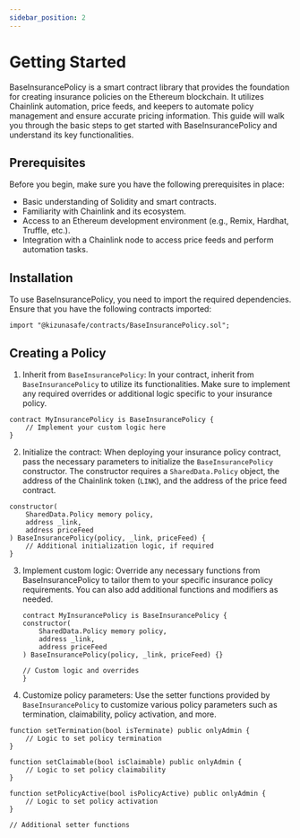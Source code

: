 ```yaml
---
sidebar_position: 2
---
```


# Getting Started

BaseInsurancePolicy is a smart contract library that provides the foundation for creating insurance policies on the Ethereum blockchain. It utilizes Chainlink automation, price feeds, and keepers to automate policy management and ensure accurate pricing information. This guide will walk you through the basic steps to get started with BaseInsurancePolicy and understand its key functionalities.

## Prerequisites

Before you begin, make sure you have the following prerequisites in place:

- Basic understanding of Solidity and smart contracts.
- Familiarity with Chainlink and its ecosystem.
- Access to an Ethereum development environment (e.g., Remix, Hardhat, Truffle, etc.).
- Integration with a Chainlink node to access price feeds and perform automation tasks.

## Installation

To use BaseInsurancePolicy, you need to import the required dependencies. Ensure that you have the following contracts imported:

```solidity
import "@kizunasafe/contracts/BaseInsurancePolicy.sol";
```

## Creating a Policy

1. Inherit from `BaseInsurancePolicy`: In your contract, inherit from `BaseInsurancePolicy` to utilize its functionalities. Make sure to implement any required overrides or additional logic specific to your insurance policy.

```solidity
contract MyInsurancePolicy is BaseInsurancePolicy {
    // Implement your custom logic here
}
```

2. Initialize the contract: When deploying your insurance policy contract, pass the necessary parameters to initialize the `BaseInsurancePolicy` constructor. The constructor requires a `SharedData.Policy` object, the address of the Chainlink token (`LINK`), and the address of the price feed contract.

```solidity
constructor(
    SharedData.Policy memory policy,
    address _link,
    address priceFeed
) BaseInsurancePolicy(policy, _link, priceFeed) {
    // Additional initialization logic, if required
}
```

3. Implement custom logic: Override any necessary functions from BaseInsurancePolicy to tailor them to your specific insurance policy requirements. You can also add additional functions and modifiers as needed.

   ```solidity
   contract MyInsurancePolicy is BaseInsurancePolicy {
   constructor(
       SharedData.Policy memory policy,
       address _link,
       address priceFeed
   ) BaseInsurancePolicy(policy, _link, priceFeed) {}

   // Custom logic and overrides
   }

   ```

4. Customize policy parameters: Use the setter functions provided by `BaseInsurancePolicy` to customize various policy parameters such as termination, claimability, policy activation, and more.

```solidity
function setTermination(bool isTerminate) public onlyAdmin {
    // Logic to set policy termination
}

function setClaimable(bool isClaimable) public onlyAdmin {
    // Logic to set policy claimability
}

function setPolicyActive(bool isPolicyActive) public onlyAdmin {
    // Logic to set policy activation
}

// Additional setter functions
```
    